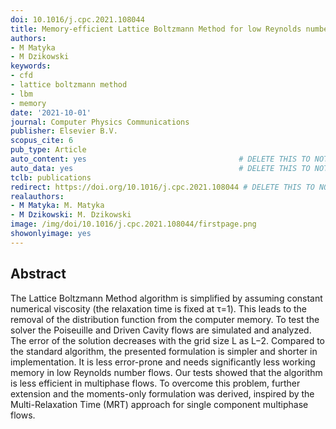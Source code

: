 ```yaml
---
doi: 10.1016/j.cpc.2021.108044
title: Memory-efficient Lattice Boltzmann Method for low Reynolds number flows
authors:
- M Matyka
- M Dzikowski
keywords:
- cfd
- lattice boltzmann method
- lbm
- memory
date: '2021-10-01'
journal: Computer Physics Communications
publisher: Elsevier B.V.
scopus_cite: 6
pub_type: Article
auto_content: yes                                  # DELETE THIS TO NOT AUTO GENERATE CONTENT
auto_data: yes                                     # DELETE THIS TO NOT AUTO GENERATE METADATA
tclb: publications
redirect: https://doi.org/10.1016/j.cpc.2021.108044 # DELETE THIS TO NOT REDIRECT
realauthors:
- M Matyka: M. Matyka
- M Dzikowski: M. Dzikowski
image: /img/doi/10.1016/j.cpc.2021.108044/firstpage.png
showonlyimage: yes
---
```



## Abstract
The Lattice Boltzmann Method algorithm is simplified by assuming constant numerical viscosity (the relaxation time is fixed at τ=1). This leads to the removal of the distribution function from the computer memory. To test the solver the Poiseuille and Driven Cavity flows are simulated and analyzed. The error of the solution decreases with the grid size L as L−2. Compared to the standard algorithm, the presented formulation is simpler and shorter in implementation. It is less error-prone and needs significantly less working memory in low Reynolds number flows. Our tests showed that the algorithm is less efficient in multiphase flows. To overcome this problem, further extension and the moments-only formulation was derived, inspired by the Multi-Relaxation Time (MRT) approach for single component multiphase flows.
